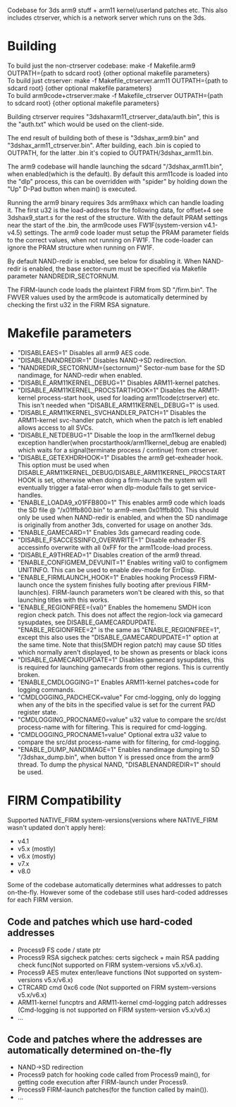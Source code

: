 Codebase for 3ds arm9 stuff + arm11 kernel/userland patches etc. This also includes ctrserver, which is a network server which runs on the 3ds.

# Building
To build just the non-ctrserver codebase: make -f Makefile.arm9 OUTPATH={path to sdcard root} {other optional makefile parameters}  
To build just ctrserver: make -f Makefile_ctrserver.arm11 OUTPATH={path to sdcard root} {other optional makefile parameters}  
To build arm9code+ctrserver:make -f Makefile_ctrserver OUTPATH={path to sdcard root} {other optional makefile parameters}  

Building ctrserver requires "3dshaxarm11_ctrserver_data/auth.bin", this is the "auth.txt" which would be used on the client-side.

The end result of building both of these is "3dshax_arm9.bin" and "3dshax_arm11_ctrserver.bin". After building, each .bin is copied to OUTPATH, for the latter .bin it's copied to OUTPATH/3dshax_arm11.bin.

The arm9 codebase will handle launching the sdcard "/3dshax_arm11.bin", when enabled(which is the default). By default this arm11code is loaded into the "dlp" process, this can be overridden with "spider" by holding down the "Up" D-Pad button when main() is executed.

Running the arm9 binary requires 3ds arm9haxx which can handle loading it. The first u32 is the load-address for the following data, for offset+4 see 3dshax9_start.s for the rest of the structure. With the default PRAM settings near the start of the .bin, the arm9code uses FW1F(system-version v4.1-v4.5) settings. The arm9 code loader must setup the PRAM parameter fields to the correct values, when not running on FW1F. The code-loader can ignore the PRAM structure when running on FW1F.

By default NAND-redir is enabled, see below for disabling it. When NAND-redir is enabled, the base sector-num must be specified via Makefile parameter NANDREDIR_SECTORNUM.

The FIRM-launch code loads the plaintext FIRM from SD "/firm.bin". The FWVER values used by the arm9code is automatically determined by checking the first u32 in the FIRM RSA signature.

# Makefile parameters  
* "DISABLEAES=1" Disables all arm9 AES code.
* "DISABLENANDREDIR=1" Disables NAND->SD redirection.
* "NANDREDIR_SECTORNUM={sectornum}" Sector-num base for the SD nandimage, for NAND-redir when enabled.
* "DISABLE_ARM11KERNEL_DEBUG=1" Disables ARM11-kernel patches.
* "DISABLE_ARM11KERNEL_PROCSTARTHOOK=1" Disables the ARM11-kernel process-start hook, used for loading arm11code(ctrserver) etc. This isn't needed when "DISABLE_ARM11KERNEL_DEBUG=1" is used.
* "DISABLE_ARM11KERNEL_SVCHANDLER_PATCH=1" Disables the ARM11-kernel svc-handler patch, which when the patch is left enabled allows access to all SVCs.
* "DISABLE_NETDEBUG=1" Disable the loop in the arm11kernel debug exception handler(when procstarthook/arm11kernel_debug are enabled) which waits for a signal(terminate process / continue) from ctrserver.
* "DISABLE_GETEXHDRHOOK=1" Disables the arm9 get-exheader hook. This option must be used when DISABLE_ARM11KERNEL_DEBUG/DISABLE_ARM11KERNEL_PROCSTARTHOOK is set, otherwise when doing a firm-launch the system will eventually trigger a fatal-error when dlp-module fails to get service-handles.
* "ENABLE_LOADA9_x01FFB800=1" This enables arm9 code which loads the SD file @ "/x01ffb800.bin" to arm9-mem 0x01ffb800. This should only be used when NAND-redir is enabled, and when the SD nandimage is originally from another 3ds, converted for usage on another 3ds.
* "ENABLE_GAMECARD=1" Enables 3ds gamecard reading code.
* "DISABLE_FSACCESSINFO_OVERWRITE=1" Disable exheader FS accessinfo overwrite with all 0xFF for the arm11code-load process.
* "DISABLE_A9THREAD=1" Disables creation of the arm9 thread.
* "ENABLE_CONFIGMEM_DEVUNIT=1" Enables writing val0 to configmem UNITINFO. This can be used to enable dev-mode for ErrDisp.
* "ENABLE_FIRMLAUNCH_HOOK=1" Enables hooking Process9 FIRM-launch once the system finishes fully booting after previous FIRM-launch(es). FIRM-launch parameters won't be cleared with this, so that launching titles with this works.
* "ENABLE_REGIONFREE={val}" Enables the homemenu SMDH icon region check patch. This does not affect the region-lock via gamecard sysupdates, see DISABLE_GAMECARDUPDATE. "ENABLE_REGIONFREE=2" is the same as "ENABLE_REGIONFREE=1", except this also uses the "DISABLE_GAMECARDUPDATE=1" option at the same time. Note that this(SMDH region patch) may cause SD titles which normally aren't displayed, to be shown as presents or black icons
* "DISABLE_GAMECARDUPDATE=1" Disables gamecard sysupdates, this is required for launching gamecards from other regions. This is currently broken.
* "ENABLE_CMDLOGGING=1" Enables ARM11-kernel patches+code for logging commands.
* "CMDLOGGING_PADCHECK=value" For cmd-logging, only do logging when any of the bits in the specified value is set for the current PAD register state.
* "CMDLOGGING_PROCNAME0=value" u32 value to compare the src/dst process-name with for filtering. This is required for cmd-logging.
* "CMDLOGGING_PROCNAME1=value" Optional extra u32 value to compare the src/dst process-name with for filtering, for cmd-logging.
* "ENABLE_DUMP_NANDIMAGE=1" Enables nandimage dumping to SD "/3dshax_dump.bin", when button Y is pressed once from the arm9 thread. To dump the physical NAND, "DISABLENANDREDIR=1" should be used.

# FIRM Compatibility
Supported NATIVE_FIRM system-versions(versions where NATIVE_FIRM wasn't updated don't apply here):
* v4.1
* v5.x (mostly)
* v6.x (mostly)
* v7.x
* v8.0

Some of the codebase automatically determines what addresses to patch on-the-fly. However some of the codebase still uses hard-coded addresses for each FIRM version.

## Code and patches which use hard-coded addresses
* Process9 FS code / state ptr
* Process9 RSA sigcheck patches: certs sigcheck + main RSA padding check func(Not supported on FIRM system-versions v5.x/v6.x).
* Process9 AES mutex enter/leave functions (Not supported on system-versions v5.x/v6.x)
* CTRCARD cmd 0xc6 code (Not supported on FIRM system-versions v5.x/v6.x)
* ARM11-kernel funcptrs and ARM11-kernel cmd-logging patch addresses (Cmd-logging is not supported on FIRM system-version v5.x/v6.x)
* ...

## Code and patches where the addresses are automatically determined on-the-fly
* NAND->SD redirection
* Process9 patch for hooking code called from Process9 main(), for getting code execution after FIRM-launch under Process9.
* Process9 FIRM-launch patches(for the function called by main()).
* ...

